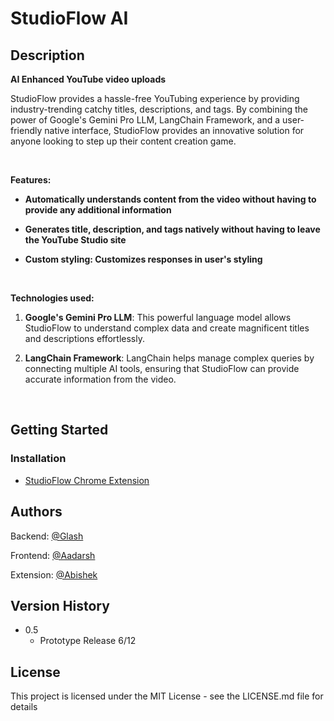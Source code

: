 # StudioFlow AI
## Description

**AI Enhanced YouTube video uploads**

StudioFlow provides a hassle-free YouTubing experience by providing industry-trending catchy titles, descriptions, and tags. By combining the power of Google's Gemini Pro LLM, LangChain Framework, and a user-friendly native interface, StudioFlow provides an innovative solution for anyone looking to step up their content creation game.


<br>

**Features:**

- **Automatically understands content from the video without having to provide any additional information**
  
- **Generates title, description, and tags natively without having to leave the YouTube Studio site**
  
- **Custom styling: Customizes responses in user's styling**
<br>

**Technologies used:**

1. **Google's Gemini Pro LLM**: This powerful language model allows StudioFlow to understand complex data and create magnificent titles and descriptions effortlessly.

2. **LangChain Framework**: LangChain helps manage complex queries by connecting multiple AI tools, ensuring that StudioFlow can provide accurate information from the video.



<br>

## Getting Started

### Installation

* [StudioFlow Chrome Extension](https://chromewebstore.google.com/detail/studioflow/ejfgbojlgbkllakhnhhldmpejcblbdgc)



## Authors
Backend:
[@Glash](https://x.com/Glash4k)

Frontend:
[@Aadarsh](https://github.com/aadarshkumaran)

Extension:
[@Abishek](https://github.com/abishek77s)

## Version History
* 0.5
    * Prototype Release 6/12

## License

This project is licensed under the MIT License - see the LICENSE.md file for details
